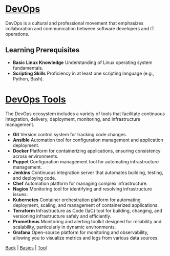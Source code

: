 # [DevOps](basics/basics.md)
DevOps is a cultural and professional movement that emphasizes collaboration and communication between software developers and IT operations.

## Learning Prerequisites
- **Basic Linux Knowledge** Understanding of Linux operating system fundamentals.
- **Scripting Skills** Proficiency in at least one scripting language (e.g., Python, Bash).

# [DevOps Tools](tools/tools.md)
The DevOps ecosystem includes a variety of tools that facilitate continuous integration, delivery, deployment, monitoring, and infrastructure management.

- **Git** Version control system for tracking code changes.
- **Ansible** Automation tool for configuration management and application deployment.
- **Docker** Platform for containerizing applications, ensuring consistency across environments.
- **Puppet** Configuration management tool for automating infrastructure management.
- **Jenkins** Continuous integration server that automates building, testing, and deploying code.
- **Chef** Automation platform for managing complex infrastructure.
- **Nagios** Monitoring tool for identifying and resolving infrastructure issues.
- **Kubernetes** Container orchestration platform for automating deployment, scaling, and management of containerized applications.
- **Terraform** Infrastructure as Code (IaC) tool for building, changing, and versioning infrastructure safely and efficiently.
- **Prometheus** Monitoring and alerting toolkit designed for reliability and scalability, particularly in dynamic environments.
- **Grafana** Open-source platform for monitoring and observability, allowing you to visualize metrics and logs from various data sources.

[Back](../learn.md) | [Basics](basics/basics.md) | [Tool](tools/tools.md)